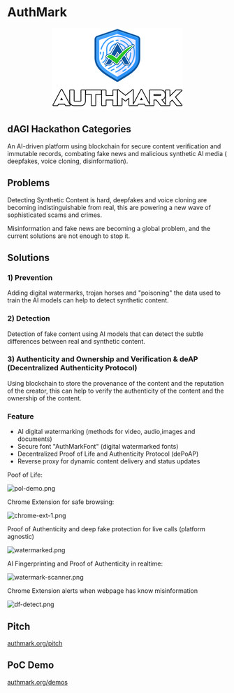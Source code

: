 # AuthMark

<p align="center">
<img src="app/frontend/src/assets/logo.png" alt="AuthMark Logo"/>
</p>

## dAGI Hackathon Categories

An AI-driven platform using blockchain for secure content verification and immutable records, combating fake news and
malicious synthetic AI media ( deepfakes, voice cloning, disinformation).

## Problems

Detecting Synthetic Content is hard, deepfakes and voice cloning are becoming indistinguishable from real, this are
powering a new wave of sophisticated scams and crimes.

Misinformation and fake news are becoming a global problem, and the current solutions are not enough to stop it.

## Solutions

### 1) Prevention

Adding digital watermarks, trojan horses and "poisoning" the data used to train the AI models can help to detect
synthetic content.

### 2) Detection

Detection of fake content using AI models that can detect the subtle differences between real and synthetic content.

### 3) Authenticity and Ownership and Verification & deAP (Decentralized Authenticity Protocol)

Using blockchain to store the provenance of the content and the reputation of the creator, this can help
to verify the authenticity of the content and the ownership of the content.

### Feature

- AI digital watermarking (methods for video, audio,images and documents)
- Secure font "AuthMarkFont" (digital watermarked fonts)
- Decentralized Proof of Life and Authenticity Protocol (dePoAP)
- Reverse proxy for dynamic content delivery and status updates


Poof of Life:

![pol-demo.png](https://cdn.dorahacks.io/static/files/1908cf5e9e2600f424dab1348e0a9197.png)


Chrome Extension for safe browsing:

![chrome-ext-1.png](https://cdn.dorahacks.io/static/files/1908cf680ec449b713ef3664c198d976.png)


Proof of Authenticity and deep fake protection for live calls (platform agnostic)

![watermarked.png](https://cdn.dorahacks.io/static/files/1908cf70e3954dc878480d64bcd95595.png)


AI Fingerprinting and Proof of Authenticity in realtime:

![watermark-scanner.png](https://cdn.dorahacks.io/static/files/1908cf70e3954dc878480d64bcd95595.png)


Chrome Extension alerts when webpage has know misinformation

![df-detect.png](https://cdn.dorahacks.io/static/files/1908cfd4ff4a633d0fff99a41448f058.png)


## Pitch

[authmark.org/pitch](http://authmark.org/pitch)

## PoC Demo

[authmark.org/demos](http://authmark.org)





